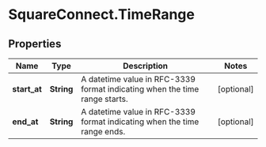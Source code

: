 # SquareConnect.TimeRange

## Properties
Name | Type | Description | Notes
------------ | ------------- | ------------- | -------------
**start_at** | **String** | A datetime value in RFC-3339 format indicating when the time range starts. | [optional] 
**end_at** | **String** | A datetime value in RFC-3339 format indicating when the time range ends. | [optional] 


